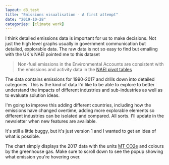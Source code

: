 ```yaml
---
layout: d3_test
title: "Emissions visualisation - A first attempt"
date: "2019-10-28"
categories: [climate work]
---
```

I think detailed emissions data is important for us to make decisions. Not just the high level graphs usually in government communication but detailed, explorable data. The raw data is not so easy to find but emailing with the UK's NAEI pointed me to this dataset 
> Non-fuel emissions in the Environmental Accounts are consistent with the emissions and activity data in the [NAEI pivot tables](https://naei.beis.gov.uk/data/)

The data contains emissions for 1990-2017 and drills down into detailed categories. This is the kind of data I'd like to be able to explore to better understand the impacts of different industries and sub-industries as well as to evaluate solution ideas. 

I'm going to improve this adding different countries, including how the emissions have changed overtime, adding more explorable elements so different industries can be isolated and compared. All sorts. I'll update in the newsletter when new features are available. 

It's still a little buggy, but it's just version 1 and I wanted to get an idea of what is possible. 

The chart simply displays the 2017 data with the units [MT CO2e](http://landmark2020.eu/glossary/co2-equivalent/) and colours by the greenhouse gas. Make sure to scroll down to see the popup showing what emission you're hovering over. 